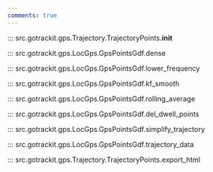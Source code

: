```yaml
---
comments: true
---
```



<a id="init"></a>
::: src.gotrackit.gps.Trajectory.TrajectoryPoints.__init__

<a id="dense"></a>
::: src.gotrackit.gps.LocGps.GpsPointsGdf.dense

<a id="lower_frequency"></a>
::: src.gotrackit.gps.LocGps.GpsPointsGdf.lower_frequency

<a id="kf_smooth"></a>
::: src.gotrackit.gps.LocGps.GpsPointsGdf.kf_smooth

<a id="rolling_average"></a>
::: src.gotrackit.gps.LocGps.GpsPointsGdf.rolling_average

<a id="del_dwell_points"></a>
::: src.gotrackit.gps.LocGps.GpsPointsGdf.del_dwell_points

<a id="simplify_trajectory"></a>
::: src.gotrackit.gps.LocGps.GpsPointsGdf.simplify_trajectory

<a id="trajectory_data"></a>
::: src.gotrackit.gps.LocGps.GpsPointsGdf.trajectory_data

<a id="export_html"></a>
::: src.gotrackit.gps.Trajectory.TrajectoryPoints.export_html
